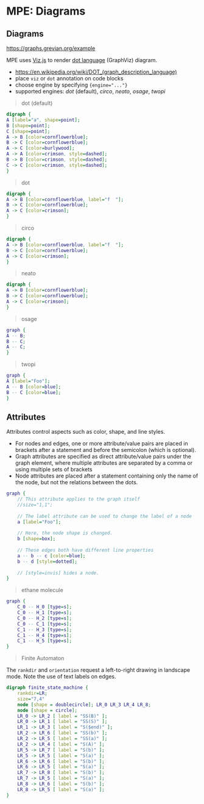# MPE: Diagrams

## Diagrams

https://graphs.grevian.org/example

MPE uses [Viz.js](https://github.com/mdaines/viz.js) to render [dot language](https://en.wikipedia.org/wiki/DOT_(graph_description_language)) (GraphViz) diagram.

- https://en.wikipedia.org/wiki/DOT_(graph_description_language)
- place `viz` or `dot` annotation on code blocks
- choose engine by specifying `{engine="..."}`
- supported engines: *dot* (default), *circo*, *neato*, *osage*, *twopi*

> dot (default)
```dot
digraph {
A [label="a", shape=point];
B [shape=point];
C [shape=point];
A -> B [color=cornflowerblue];
B -> C [color=cornflowerblue];
A -> C [color=burlywood];
A -> A [color=crimson, style=dashed];
B -> B [color=crimson, style=dashed];
C -> C [color=crimson, style=dashed];
}
```


> dot
```dot {engine="dot"}
digraph {
A -> B [color=cornflowerblue, label="f  "];
B -> C [color=cornflowerblue];
A -> C [color=crimson];
}
```

> circo
```dot {engine="circo"}
digraph {
A -> B [color=cornflowerblue, label="f  "];
B -> C [color=cornflowerblue];
A -> C [color=crimson];
}
```

> neato
```dot {engine="neato"}
digraph {
A -> B [color=cornflowerblue];
B -> C [color=cornflowerblue];
A -> C [color=crimson];
}
```

> osage
```dot {engine="osage"}
graph {
A -- B;
B -- C;
A -- C;
}
```

> twopi
```dot {engine="twopi"}
graph {
A [label="Foo"];
A -- B [color=blue];
B -- C [color=blue];
}
```

## Attributes

Attributes control aspects such as color, shape, and line styles.
- For nodes and edges, one or more attribute/value pairs are placed in brackets after a statement and before the semicolon (which is optional).
- Graph attributes are specified as direct attribute/value pairs under the graph element, where multiple attributes are separated by a comma or using multiple sets of brackets
- Node attributes are placed after a statement containing only the name of the node, but not the relations between the dots.

```dot
graph {
    // This attribute applies to the graph itself
    //size="1,1";
    
    // The label attribute can be used to change the label of a node
    a [label="Foo"];
    
    // Here, the node shape is changed.
    b [shape=box];
    
    // These edges both have different line properties
    a -- b -- c [color=blue];
    b -- d [style=dotted];
    
    // [style=invis] hides a node.
}
```

> ethane molecule

```dot {engine="neato"}
graph {
    C_0 -- H_0 [type=s];
    C_0 -- H_1 [type=s];
    C_0 -- H_2 [type=s];
    C_0 -- C_1 [type=s];
    C_1 -- H_3 [type=s];
    C_1 -- H_4 [type=s];
    C_1 -- H_5 [type=s];
}
```

> Finite Automaton

The `rankdir` and `orientation` request a left-to-right drawing in landscape mode. Note the use of text labels on edges.

```dot {engine="dot"}
digraph finite_state_machine {
    rankdir=LR;
    size="7,4"
    node [shape = doublecircle]; LR_0 LR_3 LR_4 LR_8;
    node [shape = circle];
    LR_0 -> LR_2 [ label = "SS(B)" ];
    LR_0 -> LR_1 [ label = "SS(S)" ];
    LR_1 -> LR_3 [ label = "S($end)" ];
    LR_2 -> LR_6 [ label = "SS(b)" ];
    LR_2 -> LR_5 [ label = "SS(a)" ];
    LR_2 -> LR_4 [ label = "S(A)" ];
    LR_5 -> LR_7 [ label = "S(b)" ];
    LR_5 -> LR_5 [ label = "S(a)" ];
    LR_6 -> LR_6 [ label = "S(b)" ];
    LR_6 -> LR_5 [ label = "S(a)" ];
    LR_7 -> LR_8 [ label = "S(b)" ];
    LR_7 -> LR_5 [ label = "S(a)" ];
    LR_8 -> LR_6 [ label = "S(b)" ];
    LR_8 -> LR_5 [ label = "S(a)" ];
}
```
